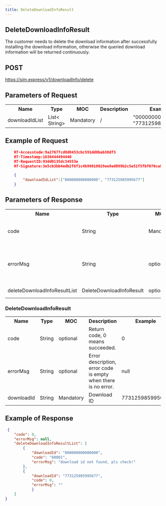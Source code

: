 ```yaml
---
title: DeleteDownloadInfoResult
---
```

## DeleteDownloadInfoResult
The customer needs to delete the download information after successfully installing the download information, otherwise the queried download information will be returned continuously.

## POST
<https://sim.express/v1/downloadInfo/delete>

## Parameters of Request   

<table>
    <tr>
        <th>Name</th>
        <th>Type</th>
        <th>MOC</th>
        <th style="width:200px;">Description</th>
        <th style="width:450px;">Example</th>
    </tr>
    <tr>
        <td>downloadIdList</td>
        <td>List< String></td>
        <td>Mandatory</td>
        <td>/</td>
        <td>"000000000000000", "773125985995677"</td>
    </tr>
</table>

## Example of Request
```json
    RT-AccessCode:9a27677cd8d0453cbc591dd0bab38df3
    RT-Timestamp:1636444494440
    RT-RequestID:93dd0135dc34553e
    RT-Signature:3e5cb3bb4edb2f6f1c4b99018029ee8ed099b2c5e51f5fbf070ca8aaf1061504
 
    {
        "downloadIdList":["000000000000000", "773125985995677"]
    }   
```
## Parameters of Response
<table>
    <tr>
        <th>Name</th>
        <th>Type</th>
        <th>MOC</th>
        <th>Description</th>
        <th>Example</th>
    </tr>
    <tr>
        <td>code</td>
        <td>String</td>
        <td>Mandatory</td>
        <td>Return code, 0 means succeeded.</td>
        <td>0</td>
    </tr>
    <tr>
        <td>errorMsg</td>
        <td>String</td>
        <td>optional</td>
        <td>Error description, error code is empty when there is no error.</td>
        <td>null</td>
    </tr>
    <tr>
        <td>deleteDownloadInfoResultList</td>
        <td>DeleteDownloadInfoResult</td>
        <td>optional</td>
        <td>Deletion result</td>
        <td>/</td>
    </tr>
</table>

### DeleteDownloadInfoResult

<table>
    <tr>
        <th>Name</th>
        <th>Type</th>
        <th>MOC</th>
        <th style="width:200px;">Description</th>
        <th style="width:450px;">Example</th>
    </tr>
    <tr>
        <td>code</td>
        <td>String</td>
        <td>optional</td>
        <td>Return code, 0 means succeeded.</td>
        <td>0</td>
    </tr>
    <tr>
        <td>errorMsg</td>
        <td>String</td>
        <td>optional</td>
        <td>Error description, error code is empty when there is no error.</td>
        <td>null</td>
    </tr>
    <tr>
        <td>downloadId</td>
        <td>String</td>
        <td>Mandatory</td>
        <td>Download ID</td>
        <td>773125985995677</td>
    </tr>
</table>

## Example of Response
```json
 {
    "code": 0,
    "errorMsg": null,
    "deleteDownloadInfoResultList": [
        {
            "downloadId": "000000000000000",
            "code": "80001",
            "errorMsg": "download id not found, pls check!"
        },
        {
            "downloadId": "773125985995677",
            "code": 0,
            "errorMsg": ""
            }
    ]
}
```